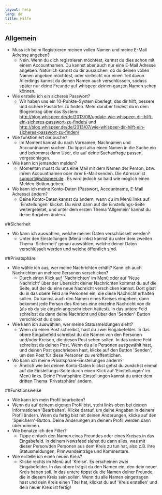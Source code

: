 ```yaml
---
layout: help
lang: de
title: Hilfe
---
```

## Allgemein

* Muss ich beim Registrieren meinen vollen Namen und meine E-Mail Adresse angeben?
	* Nein. Wenn du dich registrieren möchtest, kannst du dies schon mit einem Accountnamen. Du kannst aber auch nur eine E-Mail Adresse angeben. Natürlich kannst du dir aussuchen, ob du deinen vollen Namen angeben möchtest, oder vielleicht nur einen Teil davon. Allerdings kannst du deinen Namen auch verschlüsseln, sodass später nur deine Freunde auf whispeer deinen ganzen Namen sehen können.
* Wie erstelle ich ein sicheres Passwort?
	* Wir haben uns ein 10-Punkte-System überlegt, das dir hilft, bessere und sichere Passörter zu finden. Mehr darüber findest du in dem Blogeintrag über das System: http://blog.whispeer.de/de/2013/08/update-wie-whispeer-dir-hilft-ein-sicheres-passwort-zu-finden/ und http://blog.whispeer.de/de/2013/07/wie-whispeer-dir-hilft-ein-sicheres-passwort-zu-finden/
* Wie funktioniert die Suche?
	* Im Moment kannst du nach Vornamen, Nachnamen und Accountnamen suchen. Du tippst also einen Namen in die Suche ein und bekommst dann User, die auf deine Suchanfrage passen, vorgeschlagen.
* Wie kann ich jemanden melden?
	* Momentan musst du uns eine Mail mit dem Namen der Person, bzw. ihrem Accountnamen oder ihrer E-Mail senden. Die Adresse ist support@whispeer.de . Es wird jedoch so bald wie möglich einen Melden-Button geben.
* Wo kann ich meine Konto-Daten (Passwort, Accountname, E-Mail Adresse) ändern?
	* Deine Konto-Daten kannst du ändern, wenn du im Menü links auf 'Einstellungen' klickst. Du wirst dann auf die Einstellungs-Seite weitergeleitet, und unter dem ersten Thema 'Allgemein' kannst du deine Angaben ändern.

##Sicherheit

* Wo kann ich auswählen, welche meiner Daten verschlüsselt werden?
	* Unter den Einstellungen (Menü links) kannst du unter dem zweiten Thema 'Sicherheit' genau auswählen, welche deiner Daten verschlüsselt werden und welche öffentlich sind.

##Privatsphäre

* Wie wähle ich aus, wer meine Nachrichten erhält? Kann ich auch Nachrichten an mehrere Personen verschicken?
	* Durch einen Klick auf 'Nachrichten' im Menü oder auf 'Neue Nachricht' über der Übersicht deiner Nachrichten kommst du auf die Seite, auf der du eine neue Nachricht verschicken kannst. Dort gibst du in das obere Feld alle Personen ein, die diese Nachricht erhalten sollen. Du kannst auch den Namen eines Kreises eingeben, dann bekommt jede Person des Kreises eine einzelne Nachricht von dir (als ob du sie einzeln angeschrieben hättest). In das untere Feld schreibst du dann deine Nachricht und über den 'Senden'-Button verschickst du diese.
* Wie kann ich auswählen, wer meine Statusmeldungen sieht?
	* Wenn du einen Post schreibst, hast du zwei Eingabefelder. In das obere Eingabefeld schreibst du die Namen von den Personen und/oder Kreisen, die diesen Post sehen sollen. In das untere Feld schreibst du deinen Post. Wenn du alle Personen ausgewählt hast, und deinen Post geschrieben hast, klicke auf den Button 'Senden', um den Post für diese Personen zu veröffentlichen.
* Wo kann ich meine Privatsphäre-Einstellungen ändern?
	* Ähnlich wie bei deinen Konto-Daten klickst gehst du zunächst einmal auf die Einstellungs-Seite durch einen Klick auf 'Einstellungen' im Menü links. Deine Privatsphäre-Einstellungen kannst du unter dem dritten Thema 'Privatsphäre' ändern.

##Funktionsweise

* Wie kann ich mein Profil bearbeiten?
 * Wenn du auf deinem eigenen Profil bist, steht links oben bei deinen Informationen 'Bearbeiten'. Klicke darauf, um deine Angaben in deinem Profil ändern. Wenn du fertig bist mit deinen Änderungen, klicke auf den 'Speichern'-Button. Deine Änderungen an deinem Profil werden dann übernommen.
* Wie benutze ich den Filter?
	* Tippe einfach den Namen eines Freundes oder eines Kreises in das Eingabefeld. In deinem Newsfeed siehst du dann alles, was mit dieser Person/den Personen aus dem Kreis zu tun hat, also z.B. ihre Statusmeldungen, Pinnwandeinträge und Kommentare.
* Wie erstelle ich einen neuen Kreis?
	* Klicke rechts im Menü auf 'Kreise'. Es erscheinen zwei Eingabefelder. In das obere trägst du den Namen ein, den dein neuer Kreis haben soll. In das untere tippst du die Namen deiner Freunde, die in diesem Kreis sein sollen. Wenn du alle Namen eingetragen hast und dein Kreis einen Titel hat, klickst du auf 'Kreis erstellen' und dein neuer Kreis ist fertig!